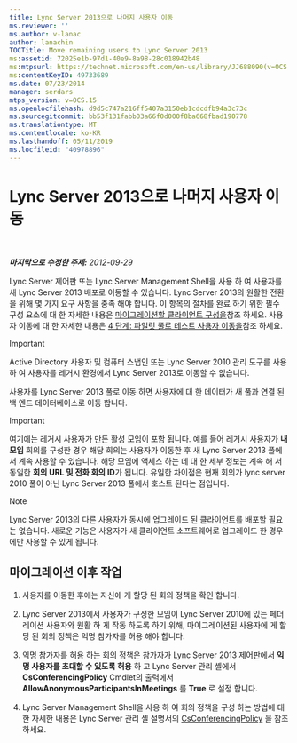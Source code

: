```yaml
---
title: Lync Server 2013으로 나머지 사용자 이동
ms.reviewer: ''
ms.author: v-lanac
author: lanachin
TOCTitle: Move remaining users to Lync Server 2013
ms:assetid: 72025e1b-97d1-40e9-8a98-28c018942b48
ms:mtpsurl: https://technet.microsoft.com/en-us/library/JJ688090(v=OCS.15)
ms:contentKeyID: 49733689
ms.date: 07/23/2014
manager: serdars
mtps_version: v=OCS.15
ms.openlocfilehash: d9d5c747a216ff5407a3150eb1cdcdfb94a3c73c
ms.sourcegitcommit: bb53f131fabb03a66f0d000f8ba668fbad190778
ms.translationtype: MT
ms.contentlocale: ko-KR
ms.lasthandoff: 05/11/2019
ms.locfileid: "40978896"
---
```

<div data-xmlns="http://www.w3.org/1999/xhtml">

<div class="topic" data-xmlns="http://www.w3.org/1999/xhtml" data-msxsl="urn:schemas-microsoft-com:xslt" data-cs="http://msdn.microsoft.com/en-us/">

<div data-asp="http://msdn2.microsoft.com/asp">

# <a name="move-remaining-users-to-lync-server-2013"></a>Lync Server 2013으로 나머지 사용자 이동

</div>

<div id="mainSection">

<div id="mainBody">

<span> </span>

_**마지막으로 수정한 주제:** 2012-09-29_

Lync Server 제어판 또는 Lync Server Management Shell을 사용 하 여 사용자를 새 Lync Server 2013 배포로 이동할 수 있습니다. Lync Server 2013의 원활한 전환을 위해 몇 가지 요구 사항을 충족 해야 합니다. 이 항목의 절차를 완료 하기 위한 필수 구성 요소에 대 한 자세한 내용은 [마이그레이션할 클라이언트 구성을](configure-clients-for-migration.md)참조 하세요. 사용자 이동에 대 한 자세한 내용은 [4 단계: 파일럿 풀로 테스트 사용자 이동을](phase-4-move-test-users-to-the-pilot-pool.md)참조 하세요.

<div>


> [!IMPORTANT]  
> Active Directory 사용자 및 컴퓨터 스냅인 또는 Lync Server 2010 관리 도구를 사용 하 여 사용자를 레거시 환경에서 Lync Server 2013로 이동할 수 없습니다.



</div>

사용자를 Lync Server 2013 풀로 이동 하면 사용자에 대 한 데이터가 새 풀과 연결 된 백 엔드 데이터베이스로 이동 합니다.

<div>


> [!IMPORTANT]  
> 여기에는 레거시 사용자가 만든 활성 모임이 포함 됩니다. 예를 들어 레거시 사용자가 <STRONG>내 모임</STRONG> 회의를 구성한 경우 해당 회의는 사용자가 이동한 후 새 Lync Server 2013 풀에서 계속 사용할 수 있습니다. 해당 모임에 액세스 하는 데 대 한 세부 정보는 계속 해 서 동일한 <STRONG>회의 URL 및 전화 회의 ID</STRONG>가 됩니다. 유일한 차이점은 현재 회의가 lync server 2010 풀이 아닌 Lync Server 2013 풀에서 호스트 된다는 점입니다.



</div>

<div>


> [!NOTE]  
> Lync Server 2013의 다른 사용자가 동시에 업그레이드 된 클라이언트를 배포할 필요는 없습니다. 새로운 기능은 사용자가 새 클라이언트 소프트웨어로 업그레이드 한 경우에만 사용할 수 있게 됩니다.



</div>

<div>

## <a name="post-migration-task"></a>마이그레이션 이후 작업

1.  사용자를 이동한 후에는 자신에 게 할당 된 회의 정책을 확인 합니다.

2.  Lync Server 2013에서 사용자가 구성한 모임이 Lync Server 2010에 있는 페더레이션 사용자와 원활 하 게 작동 하도록 하기 위해, 마이그레이션된 사용자에 게 할당 된 회의 정책은 익명 참가자를 허용 해야 합니다.

3.  익명 참가자를 허용 하는 회의 정책은 참가자가 Lync Server 2013 제어판에서 **익명 사용자를 초대할 수 있도록 허용** 하 고 Lync Server 관리 셸에서 **CsConferencingPolicy** Cmdlet의 출력에서 **AllowAnonymousParticipantsInMeetings** 를 **True** 로 설정 합니다.

4.  Lync Server Management Shell을 사용 하 여 회의 정책을 구성 하는 방법에 대 한 자세한 내용은 Lync Server 관리 셸 설명서의 [CsConferencingPolicy](https://docs.microsoft.com/powershell/module/skype/Set-CsConferencingPolicy) 을 참조 하세요.

</div>

</div>

<span> </span>

</div>

</div>

</div>


